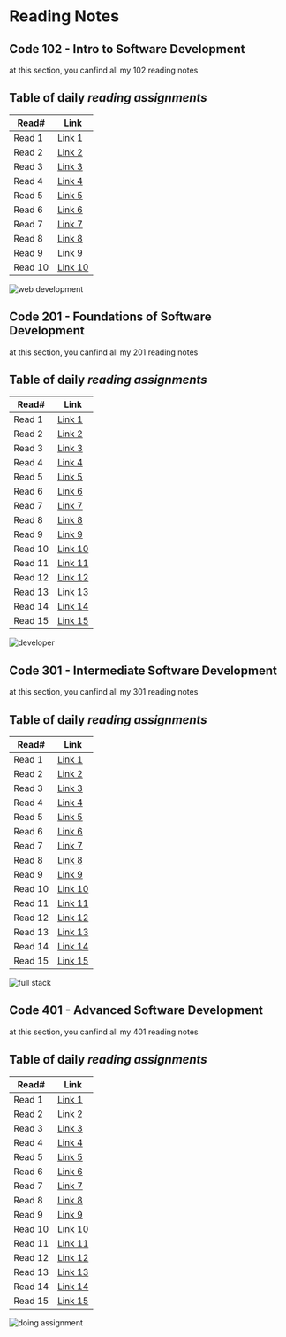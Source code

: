 # Reading Notes

## Code 102 - Intro to Software Development

at this section, you canfind all my 102 reading notes

## Table of daily *reading assignments*

**Read#**  |  **Link**
-----------|-----------
Read 1 | [Link 1](https://mohammad-samara.github.io/reading-notes/code102/homepage)
Read 2 | [Link 2](https://mohammad-samara.github.io/reading-notes/code102/git)
Read 3 | [Link 3](https://mohammad-samara.github.io/reading-notes/code102/css+colors)
Read 4 | [Link 4](https://mohammad-samara.github.io/reading-notes/code102/how-computer-works)
Read 5 | [Link 5](https://mohammad-samara.github.io/reading-notes/code102/html)
Read 6 | [Link 6](https://mohammad-samara.github.io/reading-notes/code102/java-script)
Read 7 | [Link 7](https://mohammad-samara.github.io/reading-notes/code102/javascript2)
Read 8 | [Link 8](https://mohammad-samara.github.io/reading-notes/code102/growth-mindset)
Read 9 | [Link 9](https://mohammad-samara.github.io/reading-notes/code102/learning-markdown)
Read 10 | [Link 10](https://mohammad-samara.github.io/reading-notes/code102/The-Coder's-Computer) |

![web development](https://fikrabd.com/sites/default/files/web-development.jpg)

## Code 201 - Foundations of Software Development

at this section, you canfind all my 201 reading notes

## Table of daily *reading assignments*

**Read#**  |  **Link**
-----------|-----------
Read 1 | [Link 1](https://mohammad-samara.github.io/reading-notes/code201/class01)
Read 2 | [Link 2](https://mohammad-samara.github.io/reading-notes/code201/class02)
Read 3 | [Link 3](https://mohammad-samara.github.io/reading-notes/code201/class03)
Read 4 | [Link 4](https://mohammad-samara.github.io/reading-notes/code201/class04)
Read 5 | [Link 5](https://mohammad-samara.github.io/reading-notes/code201/class05)
Read 6 | [Link 6](https://mohammad-samara.github.io/reading-notes/code201/class06)
Read 7 | [Link 7](https://mohammad-samara.github.io/reading-notes/code201/class07)
Read 8 | [Link 8](https://mohammad-samara.github.io/reading-notes/code201/class08)
Read 9 | [Link 9](https://mohammad-samara.github.io/reading-notes/code201/class09)
Read 10 | [Link 10](https://mohammad-samara.github.io/reading-notes/code201/class10)
Read 11 | [Link 11](https://mohammad-samara.github.io/reading-notes/code201/class11)
Read 12 | [Link 12](https://mohammad-samara.github.io/reading-notes/code201/class12)
Read 13 | [Link 13](https://mohammad-samara.github.io/reading-notes/code201/class13)
Read 14 | [Link 14](https://mohammad-samara.github.io/reading-notes/code201/class14)
Read 15 | [Link 15](https://mohammad-samara.github.io/reading-notes/code201/class14b) |

![developer](https://huahinwebsites.com/mediafiles/web-development.jpg)


## Code 301 - Intermediate Software Development

at this section, you canfind all my 301 reading notes

## Table of daily *reading assignments*

**Read#**  |  **Link**
-----------|-----------
Read 1 | [Link 1](https://mohammad-samara.github.io/reading-notes/code301/class01)
Read 2 | [Link 2](https://mohammad-samara.github.io/reading-notes/code301/class02)
Read 3 | [Link 3](https://mohammad-samara.github.io/reading-notes/code301/class03)
Read 4 | [Link 4](https://mohammad-samara.github.io/reading-notes/code301/class04)
Read 5 | [Link 5](https://mohammad-samara.github.io/reading-notes/code301/class05)
Read 6 | [Link 6](https://mohammad-samara.github.io/reading-notes/code301/class06)
Read 7 | [Link 7](https://mohammad-samara.github.io/reading-notes/code301/class07)
Read 8 | [Link 8]()
Read 9 | [Link 9]()
Read 10 | [Link 10]()
Read 11 | [Link 11]()
Read 12 | [Link 12]()
Read 13 | [Link 13]()
Read 14 | [Link 14]()
Read 15 | [Link 15]() |

![full stack](https://www.connect4techs.com/wp-content/uploads/2020/02/%D9%83%D9%88%D8%B1%D8%B3-full-stack-1024x576.jpg)

## Code 401 - Advanced Software Development

at this section, you canfind all my 401 reading notes

## Table of daily *reading assignments*

**Read#**  |  **Link**
-----------|-----------
Read 1 | [Link 1]()
Read 2 | [Link 2]()
Read 3 | [Link 3]()
Read 4 | [Link 4]()
Read 5 | [Link 5]()
Read 6 | [Link 6]()
Read 7 | [Link 7]()
Read 8 | [Link 8]()
Read 9 | [Link 9]()
Read 10 | [Link 10]()
Read 11 | [Link 11]()
Read 12 | [Link 12]()
Read 13 | [Link 13]()
Read 14 | [Link 14]()
Read 15 | [Link 15]() |

![doing assignment](https://qualityassignmenthelp.com/wp-content/uploads/2016/06/Stay-On-Top-Of-Your-Assignments-with-Comfort-700x300.jpg)

